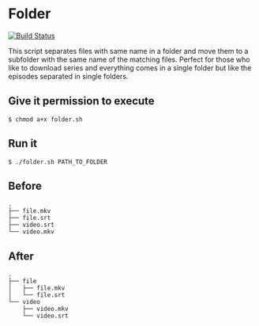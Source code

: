 Folder
======

[![Build Status](https://travis-ci.org/LeonardoCardoso/Folder.svg)](https://travis-ci.org/LeonardoCardoso/Folder)

This script separates files with same name in a folder and move them to a subfolder with the same name of the matching files. Perfect for those who like to download series and everything comes in a single folder but like the episodes separated in single folders. 

## Give it permission to execute
```
$ chmod a+x folder.sh
```

## Run it
```
$ ./folder.sh PATH_TO_FOLDER
```

## Before
```
.
├── file.mkv
├── file.srt
├── video.srt
└── video.mkv

```

## After
```
.
├── file
│   ├── file.mkv
│   └── file.srt
└── video
    ├── video.mkv
    └── video.srt

```